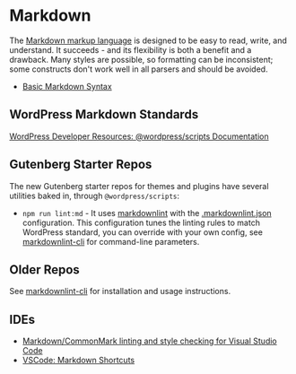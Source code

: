 # Markdown

The [Markdown markup language](https://en.wikipedia.org/wiki/Markdown) is designed to be easy to read, write, and understand. It succeeds - and its flexibility is both a benefit and a drawback. Many styles are possible, so formatting can be inconsistent; some constructs don't work well in all parsers and should be avoided.

- [Basic Markdown Syntax](https://www.markdownguide.org/basic-syntax/)

## WordPress Markdown Standards

[WordPress Developer Resources: @wordpress/scripts Documentation](https://developer.wordpress.org/block-editor/reference-guides/packages/packages-scripts/#lint-md-docs)

## Gutenberg Starter Repos

The new Gutenberg starter repos for themes and plugins have several utilities baked in, through `@wordpress/scripts`:

- `npm run lint:md` - It uses [markdownlint](https://github.com/DavidAnson/markdownlint) with the [.markdownlint.json](https://github.com/WordPress/gutenberg/blob/HEAD/packages/scripts/config/.markdownlint.json) configuration. This configuration tunes the linting rules to match WordPress standard, you can override with your own config, see [markdownlint-cli](https://github.com/igorshubovych/markdownlint-cli/) for command-line parameters.

## Older Repos

See [markdownlint-cli](https://github.com/igorshubovych/markdownlint-cli/) for installation and usage instructions.

## IDEs

- [Markdown/CommonMark linting and style checking for Visual Studio Code](https://marketplace.visualstudio.com/items?itemName=DavidAnson.vscode-markdownlint)
- [VSCode: Markdown Shortcuts](https://marketplace.visualstudio.com/items?itemName=robole.markdown-shortcuts)
